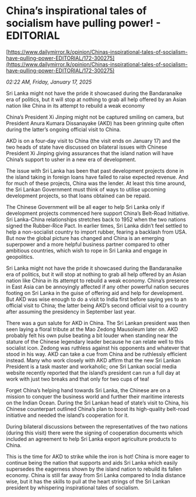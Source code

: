 # China’s inspirational tales of socialism have pulling power! - EDITORIAL

[https://www.dailymirror.lk/opinion/Chinas-inspirational-tales-of-socialism-have-pulling-power-EDITORIAL/172-300275](https://www.dailymirror.lk/opinion/Chinas-inspirational-tales-of-socialism-have-pulling-power-EDITORIAL/172-300275)

*02:22 AM, Friday, January 17, 2025*

Sri Lanka might not have the pride it showcased during the Bandaranaike era of politics, but it will stop at nothing to grab all help offered by an Asian nation like China in its attempt to rebuild a weak economy

China’s President Xi Jinping might not be captured smiling on camera, but President Anura Kumara Dissanayake (AKD) has been grinning quite often during the latter’s ongoing official visit to China.

AKD is on a four-day visit to China (the visit ends on January 17) and the two heads of state have discussed on bilateral issues with Chinese President Xi Jinping giving assurances that the island nation will have China’s support to usher in a new era of development.

The issue with Sri Lanka has been that past development projects done in the island taking in foreign loans have failed to raise expected revenue. And for much of these projects, China was the lender. At least this time around, the Sri Lankan Government must think of ways to utilise upcoming development projects, so that loans obtained can be repaid.

The Chinese Government will be all eager to help Sri Lanka only if development projects commenced here support China’s Belt-Road Initiative. Sri Lanka-China relationships stretches back to 1952 when the two nations signed the Rubber-Rice Pact. In earlier times, Sri Lanka didn’t feel settled to help a non-socialist country to import rubber, fearing a backlash from USA. But now the global picture has changed and China is an emerging superpower and a more helpful business partner compared to other ambitious countries, which wish to rope in Sri Lanka and engage in geopolitics.

Sri Lanka might not have the pride it showcased during the Bandaranaike era of politics, but it will stop at nothing to grab all help offered by an Asian nation like China in its attempt to rebuild a weak economy. China’s presence in East Asia can be annoyingly affected if any other powerful nation secures footing on Sri Lanka in the guise of offering aid and help for development. But AKD was wise enough to do a visit to India first before saying yes to an official visit to China; the latter being AKD’s second official visit to a country after assuming the presidency in September last year.

There was a gun salute for AKD in China. The Sri Lankan president was then seen laying a floral tribute at the Mao Zedong Mausoleum later on. AKD probably felt his own pulse beating a bit louder when standing near the stature of the Chinese legendary leader because he can relate well to this socialist icon. Zedong was ruthless against his opponents and whatever that stood in his way. AKD can take a cue from China and be ruthlessly efficient instead. Many who work closely with AKD affirm that the new Sri Lankan President is a task master and workaholic; one Sri Lankan social media website recently reported that the island’s president can run a full day at work with just two breaks and that only for two cups of tea!

Forget China’s helping hand towards Sri Lanka, the Chinese are on a mission to conquer the business world and further their maritime interests on the Indian Ocean. During the Sri Lankan head of state’s visit to China, his Chinese counterpart outlined China’s plan to boost its high-quality belt-road initiative and needed the island’s cooperation for it.

During bilateral discussions between the representatives of the two nations (during this visit) there were the signing of cooperation documents which included an agreement to help Sri Lanka export agriculture products to China.

This is the time for AKD to strike while the iron is hot! China is more eager to continue being the nation that supports and aids Sri Lanka which easily supersedes the eagerness shown by the island nation to rebuild its fallen economy. China is still far away from Sri Lanka compared to India distance wise, but it has the skills to pull at the heart strings of the Sri Lankan president by whispering inspirational tales of socialism.

